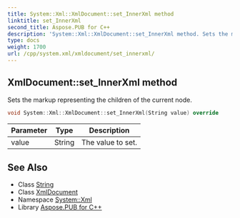```yaml
---
title: System::Xml::XmlDocument::set_InnerXml method
linktitle: set_InnerXml
second_title: Aspose.PUB for C++
description: 'System::Xml::XmlDocument::set_InnerXml method. Sets the markup representing the children of the current node in C++.'
type: docs
weight: 1700
url: /cpp/system.xml/xmldocument/set_innerxml/
---
```

## XmlDocument::set_InnerXml method


Sets the markup representing the children of the current node.

```cpp
void System::Xml::XmlDocument::set_InnerXml(String value) override
```


| Parameter | Type | Description |
| --- | --- | --- |
| value | String | The value to set. |

## See Also

* Class [String](../../../system/string/)
* Class [XmlDocument](../)
* Namespace [System::Xml](../../)
* Library [Aspose.PUB for C++](../../../)
